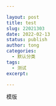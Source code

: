 ```yaml
---

layout: post
title: test
slug: 22021303
date: 2022-02-13
status: publish
author: tong
categories:  
  - 默认分类
tags: 
  - 测试
excerpt: 

---
```


模版
